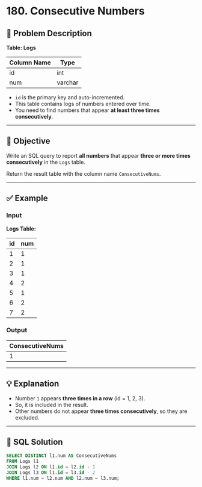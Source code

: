 # 180. Consecutive Numbers

## 📘 Problem Description

**Table: Logs**

| Column Name | Type    |
|-------------|---------|
| id          | int     |
| num         | varchar |

- `id` is the primary key and auto-incremented.
- This table contains logs of numbers entered over time.
- You need to find numbers that appear **at least three times consecutively**.

---

## 🧠 Objective

Write an SQL query to report **all numbers** that appear **three or more times consecutively** in the `Logs` table.

Return the result table with the column name `ConsecutiveNums`.

---

## ✅ Example

### Input

**Logs Table:**

| id | num |
|----|-----|
| 1  | 1   |
| 2  | 1   |
| 3  | 1   |
| 4  | 2   |
| 5  | 1   |
| 6  | 2   |
| 7  | 2   |

### Output

| ConsecutiveNums |
|-----------------|
| 1               |

---

## 💡 Explanation

- Number `1` appears **three times in a row** (id = 1, 2, 3).
- So, it is included in the result.
- Other numbers do not appear **three times consecutively**, so they are excluded.

---

## 🧾 SQL Solution

```sql
SELECT DISTINCT l1.num AS ConsecutiveNums
FROM Logs l1
JOIN Logs l2 ON l1.id = l2.id - 1
JOIN Logs l3 ON l1.id = l3.id - 2
WHERE l1.num = l2.num AND l2.num = l3.num;
